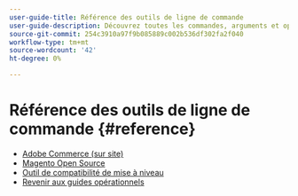 ```yaml
---
user-guide-title: Référence des outils de ligne de commande
user-guide-description: Découvrez toutes les commandes, arguments et options disponibles pour les outils de ligne de commande Adobe Commerce et Magento Open Source.
source-git-commit: 254c3910a97f9b085889c002b536df302fa2f040
workflow-type: tm+mt
source-wordcount: '42'
ht-degree: 0%

---
```



# Référence des outils de ligne de commande {#reference}

- [Adobe Commerce (sur site)](commerce-on-premises.md)
- [Magento Open Source](magento-open-source.md)
- [Outil de compatibilité de mise à niveau](uct.md)
- [Revenir aux guides opérationnels](https://experienceleague.adobe.com/docs/commerce-operations/operational-guides/home.html)
